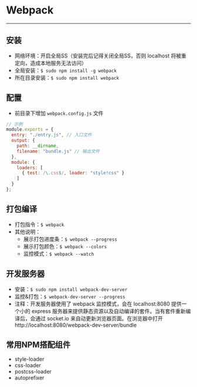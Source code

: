 # Webpack
***

## 安装
* 网络环境：开启全局SS（安装完后记得关闭全局SS，否则 localhost 将被重定向，造成本地服务无法访问）
* 全局安装：`$ sudo npm install -g webpack`
* 所在目录安装：`$ sudo npm install webpack`

## 配置
* 前目录下增加 `webpack.config.js` 文件
```javascript
// 示例
module.exports = {
  entry: "./entry.js", // 入口文件
  output: {
    path: __dirname,
    filename: "bundle.js" // 输出文件
  },
  module: {
    loaders: [
      { test: /\.css$/, loader: "style!css" }
    ]
  }
};
```

## 打包编译
* 打包指令：`$ webpack`
* 其他说明：
    * 展示打包进度条：`$ webpack --progress`
    * 展示打包颜色：`$ webpack --colors`
    * 监控模式：`$ webpack --watch`

## 开发服务器
* 安装：`$ sudo npm install webpack-dev-server`
* 监控&打包：`$ webpack-dev-server --progress`
* 注释：开发服务器使用了 webpack 监控模式，会在 localhost:8080 提供一个小的 express 服务器来提供静态资源以及自动编译的套件。当有套件重新编译后，会通过 socket.io 来自动更新浏览器页面。在浏览器中打开 http://localhost:8080/webpack-dev-server/bundle

## 常用NPM搭配组件
* style-loader
* css-loader
* postcss-loader
* autoprefixer
